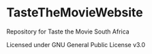 # TasteTheMovieWebsite
Repository for Taste the Movie South Africa

Licensed under GNU General Public License v3.0
